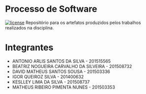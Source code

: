 # Processo de Software

[![license](https://img.shields.io/github/license/matheuspiment/PSW.svg)](https://github.com/matheuspiment/PSW/blob/master/LICENSE)
Repositório para os artefatos produzidos pelos trabalhos realizados na disciplina.

# Integrantes

- ANTONIO ARLIS SANTOS DA SILVA - 201515565
- BEATRIZ NOGUEIRA CARVALHO DA SILVEIRA - 201508732 
- DAVID MATHEUS SANTOS SOUSA - 201503336
- IGOR QUEIROZ SILVA - 201400632
- KESLLEY LIMA DA SILVA - 201508737 
- MATHEUS RIBEIRO PIMENTA NUNES - 201503353

